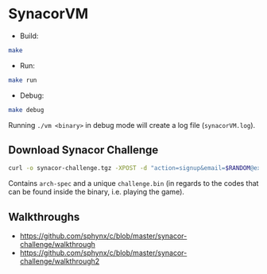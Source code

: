 # SynacorVM

* Build:
```sh
make
```

* Run:
```sh
make run
```

* Debug:
```sh
make debug
```

Running `./vm <binary>` in debug mode will create a log file (`synacorVM.log`).

## Download Synacor Challenge

```sh
curl -o synacor-challenge.tgz -XPOST -d "action=signup&email=$RANDOM@example.com&password=x&twitter=&firstname=x&lastname=x" https://challenge.synacor.com/
```

Contains `arch-spec` and a unique `challenge.bin` (in regards to the codes that can be found inside the binary, i.e. playing the game).

## Walkthroughs

* https://github.com/sphynx/c/blob/master/synacor-challenge/walkthrough
* https://github.com/sphynx/c/blob/master/synacor-challenge/walkthrough2
